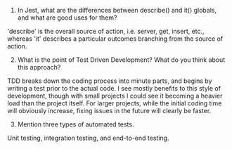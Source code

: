 1. In Jest, what are the differences between describe() and it() globals, and what are good uses for them?

  'describe' is the overall source of action, i.e. server, get, insert, etc., whereas 'it' describes a particular outcomes branching from the source of action.

2. What is the point of Test Driven Development? What do you think about this approach?

 TDD breaks down the coding process into minute parts, and begins by writing a test prior to the actual code. I see mostly benefits to this style of development, though with small projects I could see it becoming a heavier load than the project itself. For larger projects, while the initial coding time will obviously increase, fixing issues in the future will clearly be faster.

3. Mention three types of automated tests.

  Unit testing, integration testing, and end-to-end testing.
